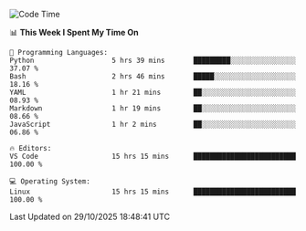 
<!--START_SECTION:waka-->
![Code Time](http://img.shields.io/badge/Code%20Time-3%2C932%20hrs%2029%20mins-blue)

📊 **This Week I Spent My Time On** 

```text
💬 Programming Languages: 
Python                   5 hrs 39 mins       █████████░░░░░░░░░░░░░░░░   37.07 % 
Bash                     2 hrs 46 mins       █████░░░░░░░░░░░░░░░░░░░░   18.16 % 
YAML                     1 hr 21 mins        ██░░░░░░░░░░░░░░░░░░░░░░░   08.93 % 
Markdown                 1 hr 19 mins        ██░░░░░░░░░░░░░░░░░░░░░░░   08.66 % 
JavaScript               1 hr 2 mins         ██░░░░░░░░░░░░░░░░░░░░░░░   06.86 % 

🔥 Editors: 
VS Code                  15 hrs 15 mins      █████████████████████████   100.00 % 

💻 Operating System: 
Linux                    15 hrs 15 mins      █████████████████████████   100.00 % 
```


 Last Updated on 29/10/2025 18:48:41 UTC
<!--END_SECTION:waka-->

